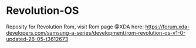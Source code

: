 # Revolution-OS
Reposity for Revolution Rom, visit Rom page @XDA here: https://forum.xda-developers.com/samsung-a-series/development/rom-revolution-os-v1-0-updated-26-05-t3612673
